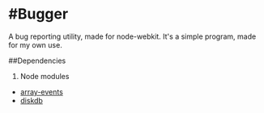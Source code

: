#Bugger
=========
A bug reporting utility, made for node-webkit. It's a simple program, made for my own use.

##Dependencies
1. Node modules
  * [array-events](https://www.npmjs.com/package/array-events)
  * [diskdb](https://www.npmjs.com/package/diskdb)